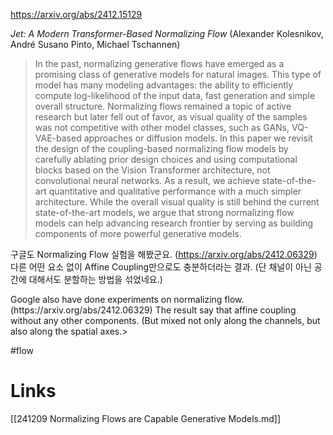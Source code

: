https://arxiv.org/abs/2412.15129

*Jet: A Modern Transformer-Based Normalizing Flow* (Alexander Kolesnikov, André Susano Pinto, Michael Tschannen)

> In the past, normalizing generative flows have emerged as a promising class of generative models for natural images. This type of model has many modeling advantages: the ability to efficiently compute log-likelihood of the input data, fast generation and simple overall structure. Normalizing flows remained a topic of active research but later fell out of favor, as visual quality of the samples was not competitive with other model classes, such as GANs, VQ-VAE-based approaches or diffusion models. In this paper we revisit the design of the coupling-based normalizing flow models by carefully ablating prior design choices and using computational blocks based on the Vision Transformer architecture, not convolutional neural networks. As a result, we achieve state-of-the-art quantitative and qualitative performance with a much simpler architecture. While the overall visual quality is still behind the current state-of-the-art models, we argue that strong normalizing flow models can help advancing research frontier by serving as building components of more powerful generative models.

구글도 Normalizing Flow 실험을 해봤군요. (https://arxiv.org/abs/2412.06329) 다른 어떤 요소 없이 Affine Coupling만으로도 충분하더라는 결과. (단 채널이 아닌 공간에 대해서도 분할하는 방법을 섞었네요.)

<english>
Google also have done experiments on normalizing flow. (https://arxiv.org/abs/2412.06329) The result say that affine coupling without any other components. (But mixed not only along the channels, but also along the spatial axes.>
</english>

#flow

# Links

[[241209 Normalizing Flows are Capable Generative Models.md]]